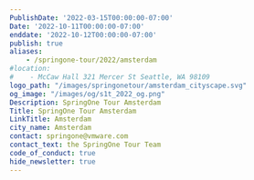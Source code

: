 ```yaml
---
PublishDate: '2022-03-15T00:00:00-07:00'
Date: '2022-10-11T00:00:00-07:00'
enddate: '2022-10-12T00:00:00-07:00'
publish: true
aliases:
    - /springone-tour/2022/amsterdam
#location:
#    - McCaw Hall 321 Mercer St Seattle, WA 98109
logo_path: "/images/springonetour/amsterdam_cityscape.svg"
og_image: "/images/og/s1t_2022_og.png"
Description: SpringOne Tour Amsterdam
Title: SpringOne Tour Amsterdam
LinkTitle: Amsterdam
city_name: Amsterdam
contact: springone@vmware.com
contact_text: the SpringOne Tour Team
code_of_conduct: true
hide_newsletter: true
---
```

